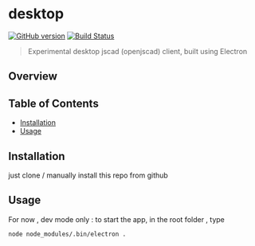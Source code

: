 # desktop

[![GitHub version](https://badge.fury.io/gh/jscad%2Fdesktop.svg)](https://badge.fury.io/gh/jscad%2Fdesktop)
[![Build Status](https://travis-ci.org/jscad/desktop.svg)](https://travis-ci.org/jscad/desktop)

> Experimental desktop jscad (openjscad) client, built using Electron

## Overview


## Table of Contents

- [Installation](#installation)
- [Usage](#usage)

## Installation

just clone / manually install this repo from github

## Usage

For now , dev mode only : 
to start the app, in the root folder , type
```
node node_modules/.bin/electron .
```
